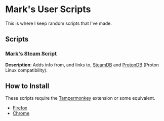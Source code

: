 # Mark's User Scripts

This is where I keep random scripts that I've made.

## Scripts

### [Mark's Steam Script](https://github.com/mkwsnyder/marks-user-scripts/tree/main/scripts/marks-steam-script)

**Description**: Adds info from, and links to, [SteamDB](https://steamdb.info/) and [ProtonDB](https://www.protondb.com/) (Proton Linux compatibility).

## How to Install

These scripts require the [Tampermonkey](https://www.tampermonkey.net/) extension or some equivalent.

- [Firefox](https://addons.mozilla.org/en-US/firefox/addon/tampermonkey/)
- [Chrome](https://chrome.google.com/webstore/detail/tampermonkey/dhdgffkkebhmkfjojejmpbldmpobfkfo)

